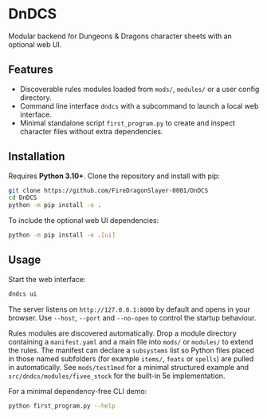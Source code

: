 # DnDCS

Modular backend for Dungeons & Dragons character sheets with an optional web UI.

## Features
- Discoverable rules modules loaded from `mods/`, `modules/` or a user config directory.
- Command line interface `dndcs` with a subcommand to launch a local web interface.
- Minimal standalone script `first_program.py` to create and inspect character files without extra dependencies.

## Installation
Requires **Python 3.10+**. Clone the repository and install with pip:

```bash
git clone https://github.com/FireDragonSlayer-0001/DnDCS
cd DnDCS
python -m pip install -e .
```

To include the optional web UI dependencies:

```bash
python -m pip install -e .[ui]
```

## Usage
Start the web interface:

```bash
dndcs ui
```

The server listens on `http://127.0.0.1:8000` by default and opens in your browser. Use `--host`, `--port` and `--no-open` to control the startup behaviour.

Rules modules are discovered automatically. Drop a module directory containing a `manifest.yaml` and a main file into `mods/` or `modules/` to extend the rules.  The manifest can declare a `subsystems` list so Python files placed in those named subfolders (for example `items/`, `feats` or `spells`) are pulled in automatically.  See `mods/test1mod` for a minimal structured example and `src/dndcs/modules/fivee_stock` for the built-in 5e implementation.

For a minimal dependency-free CLI demo:

```bash
python first_program.py --help
```
